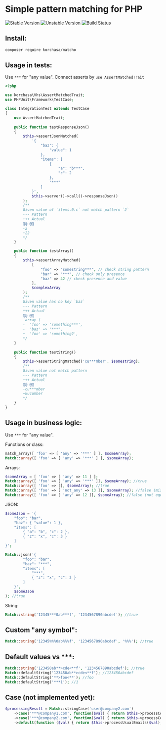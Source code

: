 # Simple pattern matching for PHP 

[![Stable Version](https://img.shields.io/packagist/v/korchasa/matcho.svg?style=flat-square)](https://packagist.org/packages/korchasa/matcho)
[![Unstable Version](https://img.shields.io/packagist/vpre/korchasa/matcho.svg?style=flat-square)](https://packagist.org/packages/korchasa/matcho)
[![Build Status](https://travis-ci.org/korchasa/matcho.svg?style=flat-square)](https://travis-ci.org/korchasa/matcho)

## Install:
```bash
composer require korchasa/matcho
```

## Usage in tests:

Use ```***``` for "any value". Connect asserts by ```use AssertMatchedTrait```

```php
<?php 

use korchasa\Vhs\AssertMatchedTrait;
use PHPUnit\Framework\TestCase;

class IntegrationTest extends TestCase
{
    use AssertMatchedTrait;
    
    public function testResponseJson()
    {    
        $this->assertJsonMatched(
            '{
                "baz": {
                    "value": 1
                },
                "items": [
                    { 
                        "a": "b***",
                        "c": 2
                    },
                    "***"  
                ]
            }',
            $this->server()->call()->responseJson()
        );
        /**
        Given value of `items.0.c` not match pattern `2`
        --- Pattern
        +++ Actual
        @@ @@
        -2
        +22
        */
    }

    public function testArray()
    {
        $this->assertArrayMatched(
            [
                "foo" => "somestring***", // check string pattern
                "bar" => "***", // check only presence
                "baz" => 42 // check presence and value
            ],
            $complexArray
        );
        /**
        Given value has no key `baz`
        --- Pattern
        +++ Actual
        @@ @@
         array (
        -  'foo' => 'something***',
        -  'baz' => "***",
        +  'foo' => 'something2',
        */
    }
    
    public function testString()
    {
        $this->assertStringMatched('cu***mber', $somestring);
        /**
        Given value not match pattern
        --- Pattern
        +++ Actual
        @@ @@
        -cu***mber
        +kucumber
        */
    }   
}
```

## Usage in business logic:

Use ```***``` for "any value".

Functions or class:
```php
match_array([ 'foo' => [ 'any' => '***' ] ], $someArray); 
Match::array([ 'foo' => [ 'any' => '***' ] ], $someArray);
```

Arrays:
```php
$someArray = [ 'foo' => [ 'any' => 11 ] ];
Match::array([ 'foo' => [ 'any' => '***' ]], $someArray); //true
Match::array([ 'foo' => [], $someArray); //true
Match::array([ 'foo' => [ 'not_any' => 13 ]], $someArray); //false (missed key foo.not_any)
Match::array([ 'foo' => [ 'any' => 12 ]], $someArray); //false (not equals values foo.any)
```

JSON:
```php
$someJson = '{
    "foo": "bar",
    "baz": { "value": 1 },
    "items": [
        { "a": "b", "c": 2 },
        { "z": "x", "c": 3 }    
    ]
}';

Match::json('{
        "foo": "bar",
        "baz": "***",
        "items": [
            "***",
            { "z": "x", "c": 3 }    
        ]
    }',
    $someJson
); //true
```

String:
```php
Match::string('12345***0ab***f', '1234567890abcdef'); //true          
```

## Custom "any symbol":
```php
Match::string('12345%%%0ab%%%f', '1234567890abcdef', '%%%'); //true
```

## Default values vs ***: 
```php
Match::string('123450ab**>cde<**f', '1234567890abcdef'); //true
Match::defaultString('123450ab**>cde<**f'); //123450abcdef
Match::defaultString('**>foo<**'); //foo
Match::defaultString('***1'); //1
```

## Case (not implemented yet):
```php
$processingResult = Match::stringCase('user@company2.com')
    ->case('***@company1.com', function($val) { return $this->processCompany1Email($val); })
    ->case('***@company2.com', function($val) { return $this->processCompany2Email($val); })
    ->default(function ($val) { return $this->processUsualEmails($val); });
```
